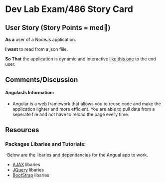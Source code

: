 # Dev Lab Exam/486 Story Card 

## User Story (Story Points = med👕) 

**As a** user of a NodeJs application.

**I want** to read from a json fiile. 

**So That** the application is dynamic and interactive [like this one](https://https://exam-qual-dev.herokuapp.com/) to the end user.

## Comments/Discussion
#### AngularJs Information:
- Angular is a web framework that allows you to reuse code and make the application lighter and more efficient.  You are able to pull data from a seperate file and not have to reload the page every time.


## Resources
  ### Packages Libaries and Tutorials:
  -Below are the libaries and dependancies for the Angual app to work.
  - [AJAX](https://ajax.googleapis.com/ajax/libs/angularjs/1.5.6/angular.min.js) libaries
  - [JQuery](https://code.jquery.com/jquery-3.3.1.min.js) libaries
  - [BootStrap](https://maxcdn.bootstrapcdn.com/bootstrap/3.3.7/js/bootstrap.min.js) libaries

